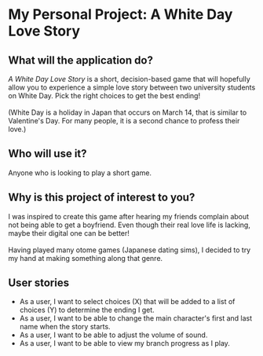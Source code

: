 # My Personal Project: A White Day Love Story

## What will the application do?

*A White Day Love Story* is a short, decision-based game 
that will hopefully allow you to experience a simple love story between 
two university students on White Day. Pick the right choices to get the best ending! 
<br> <br>
(White Day is a holiday in Japan that occurs on March 14, that is similar 
to Valentine's Day. For many people, it is a second chance to profess
their love.)

## Who will use it?
Anyone who is looking to play a short game.

## Why is this project of interest to you?
I was inspired to create this game after hearing my friends complain about 
not being able to get a boyfriend. Even though their real love life is lacking,
maybe their digital one can be better! 
<br> <br>
Having played many otome games (Japanese dating sims), I decided to try my hand
at making something along that genre.

## User stories 
- As a user, I want to select choices (X) that will be added to a list of choices (Y) to 
determine the ending I get.
- As a user, I want to be able to change the main character's first and last name
when the story starts.
- As a user, I want to be able to adjust the volume of sound. 
- As a user, I want to be able to view my branch progress as I play.
 